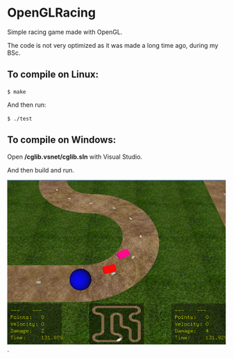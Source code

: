 # OpenGLRacing

Simple racing game made with OpenGL.

The code is not very optimized as it was made a long time ago, during my BSc.

## To compile on Linux:

`$ make`

And then run:

`$ ./test`

## To compile on Windows:

Open **/cglib.vsnet/cglib.sln** with Visual Studio.

And then build and run.



![game screenshot](screencut.PNG "game screenshot").